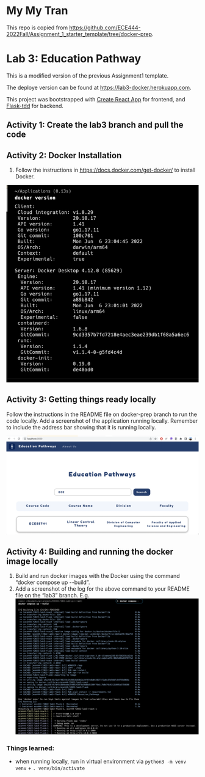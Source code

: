 # My My Tran
This repo is copied from https://github.com/ECE444-2022Fall/Assignment_1_starter_template/tree/docker-prep. 

# Lab 3: Education Pathway

This is a modified version of the previous Assignment1 template.

The deploye version can be found at https://lab3-docker.herokuapp.com.

This project was bootstrapped with [Create React App](https://github.com/facebook/create-react-app) for frontend, and [Flask-tdd](https://github.com/mjhea0/flaskr-tdd) for backend.

## Activity 1: Create the lab3 branch and pull the code


## Activity 2: Docker Installation
1. Follow the instructions in https://docs.docker.com/get-docker/ to install Docker.


![](images/Activity2.png)

## Activity 3: Getting things ready locally
Follow the instructions in the README file on docker-prep branch to run the code locally.
Add a screenshot of the application running locally. Remember to include the address bar showing that it is running locally.

![](images/Activity3.png)

## Activity 4: Building and running the docker image locally
1.	Build and run docker images with the Docker using the command “docker compose up --build”.
2.	Add a screenshot of the log for the above command to your README file on the “lab3” branch. E.g.
![](images/Activity4-v2.png)


### Things learned:
* when running locally, run in virtual environment via `python3 -m venv venv` + `. venv/bin/activate`